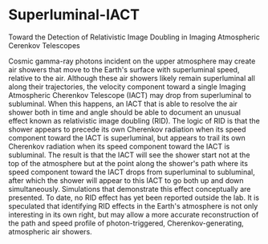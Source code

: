 # Superluminal-IACT
Toward the Detection of Relativistic Image Doubling in Imaging Atmospheric Cerenkov Telescopes

Cosmic gamma-ray photons incident on the upper atmosphere may create air showers that move to the Earth's surface with superluminal speed, relative to the air. Although these air showers likely remain superluminal all along their trajectories, the velocity component toward a single Imaging Atmospheric Cherenkov Telescope (IACT) may drop from superluminal to subluminal. When this happens, an IACT that is able to resolve the air shower both in time and angle should be able to document an unusual effect known as relativistic image doubling (RID). The logic of RID is that the shower appears to precede its own Cherenkov radiation when its speed component toward the IACT is superluminal, but appears to trail its own Cherenkov radiation when its speed component toward the IACT is subluminal. The result is that the IACT will see the shower start not at the top of the atmosphere but at the point along the shower's path where its speed component toward the IACT drops from superluminal to subluminal, after which the shower will appear to this IACT to go both up and down simultaneously. Simulations that demonstrate this effect conceptually are presented. To date, no RID effect has yet been reported outside the lab. It is speculated that identifying RID effects in the Earth's atmosphere is not only interesting in its own right, but may allow a more accurate reconstruction of the path and speed profile of photon-triggered, Cherenkov-generating, atmospheric air showers. 
